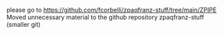 please go to https://github.com/fcorbelli/zpaqfranz-stuff/tree/main/ZPIPE  
Moved unnecessary material to the github repository zpaqfranz-stuff (smaller git)

